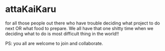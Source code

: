 attaKaiKaru
===========

for all those people out there who have trouble deciding what project to do next OR what food to prepare. We all have that one shitty time when we deciding what to do is most difficult thing in the world!!

PS: you all are welcome to join and collaborate.